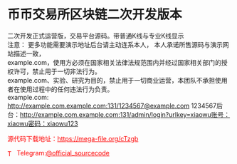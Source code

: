 # 币币交易所区块链二次开发版本

二次开发正式运营版，交易平台源码。带普通K线与专业K线显示<br>注意： 更多功能需要演示地址后台请主动连系本人， 本人承诺所售源码与演示网站描述一致， <br>example.com，使用方必须在国家相关法律法规范围内并经过国家相关部门的授权许可，禁止用于一切非法行为。<br>example.com、实验、研究为目的，禁止用于一切商业运营，本团队不承担使用者在使用过程中的任何违法行为负责。<br>example.com:<br>http://example.com.example.com:131/1234567@example.com 1234567后台：http://example.com.example.com:131/admin/login?urlkey=xiaowu账号：xiaowu密码：xiaowu123<br>


<p style="color: red;">源代码下载地址：<a href="https://mega-file.org/cTzgb" style="color: red;">https://mega-file.org/cTzgb</a></p><p style="color: red;"><img src="https://cdn-icons-png.flaticon.com/512/2111/2111646.png" alt="Telegram Icon" style="width: 16px; vertical-align: middle; margin-right: 5px;">Telegram:<a href="https://t.me/official_sourcecode" style="color: red;">@official_sourcecode</a></p>